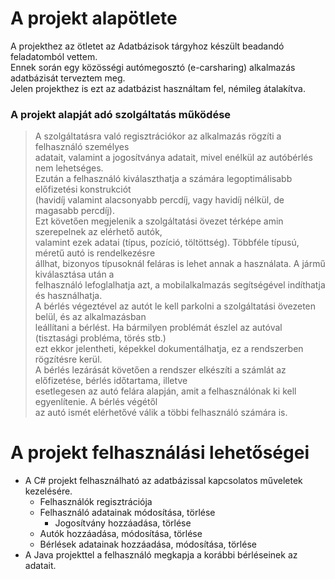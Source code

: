 # A projekt alapötlete
A projekthez az ötletet az Adatbázisok tárgyhoz készült beadandó feladatomból vettem.  
Ennek során egy közösségi autómegosztó (e-carsharing) alkalmazás adatbázisát terveztem meg.  
Jelen projekthez is ezt az adatbázist használtam fel, némileg átalakítva.  

### A projekt alapját adó szolgáltatás működése

>A szolgáltatásra való regisztrációkor az alkalmazás rögzíti a felhasználó személyes  
>adatait, valamint a jogosítványa adatait, mivel enélkül az autóbérlés nem lehetséges.  
>Ezután a felhasználó kiválaszthatja a számára legoptimálisabb előfizetési konstrukciót  
>(havidíj valamint alacsonyabb percdíj, vagy havidíj nélkül, de magasabb percdíj).  
>Ezt követően megjelenik a szolgáltatási övezet térképe amin szerepelnek az elérhető autók,  
>valamint ezek adatai (típus, pozíció, töltöttség). Többféle típusú, méretű autó is rendelkezésre  
>állhat, bizonyos típusoknál feláras is lehet annak a használata. A jármű kiválasztása után a  
>felhasználó lefoglalhatja azt, a mobilalkalmazás segítségével indíthatja és használhatja.  
>A bérlés végeztével az autót le kell parkolni a szolgáltatási övezeten belül, és az alkalmazásban  
>leállítani a bérlést. Ha bármilyen problémát észlel az autóval (tisztasági probléma, törés stb.)  
>ezt ekkor jelentheti, képekkel dokumentálhatja, ez a rendszerben rögzítésre kerül.  
>A bérlés lezárását követően a rendszer elkészíti a számlát az előfizetése, bérlés időtartama, illetve  
>esetlegesen az autó felára alapján, amit a felhasználónak ki kell egyenlítenie. A bérlés végétől  
>az autó ismét elérhetővé válik a többi felhasználó számára is.  

# A projekt felhasználási lehetőségei
* A C# projekt felhasználható az adatbázissal kapcsolatos műveletek kezelésére. 
    * Felhasználók regisztrációja
    * Felhasználó adatainak módosítása, törlése
       * Jogosítvány hozzáadása, törlése
    * Autók hozzáadása, módosítása, törlése
    * Bérlések adatainak hozzáadása, módosítása, törlése
* A Java projekttel a felhasználó megkapja a korábbi bérléseinek az adatait. 
